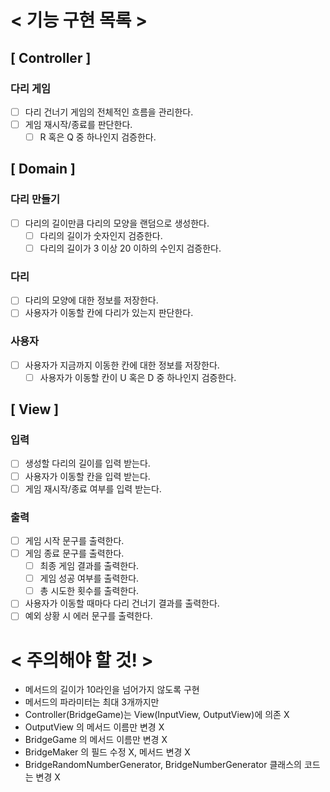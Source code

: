# < 기능 구현 목록 >

## [ Controller ]

### 다리 게임
- [ ] 다리 건너기 게임의 전체적인 흐름을 관리한다.
- [ ] 게임 재시작/종료를 판단한다.
    - [ ] R 혹은 Q 중 하나인지 검증한다.

## [ Domain ]

### 다리 만들기
- [ ] 다리의 길이만큼 다리의 모양을 랜덤으로 생성한다.
    - [ ] 다리의 길이가 숫자인지 검증한다.
    - [ ] 다리의 길이가 3 이상 20 이하의 수인지 검증한다.

### 다리
- [ ] 다리의 모양에 대한 정보를 저장한다.
- [ ] 사용자가 이동할 칸에 다리가 있는지 판단한다.

### 사용자
- [ ] 사용자가 지금까지 이동한 칸에 대한 정보를 저장한다.
    - [ ] 사용자가 이동할 칸이 U 혹은 D 중 하나인지 검증한다.

## [ View ]

### 입력
- [ ] 생성할 다리의 길이를 입력 받는다.
- [ ] 사용자가 이동할 칸을 입력 받는다.
- [ ] 게임 재시작/종료 여부를 입력 받는다.

### 출력
- [ ] 게임 시작 문구를 출력한다.
- [ ] 게임 종료 문구를 출력한다.
    - [ ] 최종 게임 결과를 출력한다.
    - [ ] 게임 성공 여부를 출력한다.
    - [ ] 총 시도한 횟수를 출력한다.
- [ ] 사용자가 이동할 때마다 다리 건너기 결과를 출력한다.
- [ ] 예외 상황 시 에러 문구를 출력한다.

# < 주의해야 할 것! >

- 메서드의 길이가 10라인을 넘어가지 않도록 구현
- 메서드의 파라미터는 최대 3개까지만
- Controller(BridgeGame)는 View(InputView, OutputView)에 의존 X
- OutputView 의 메서드 이름만 변경 X
- BridgeGame 의 메서드 이름만 변경 X
- BridgeMaker 의 필드 수정 X, 메서드 변경 X
- BridgeRandomNumberGenerator, BridgeNumberGenerator 클래스의 코드는 변경 X
